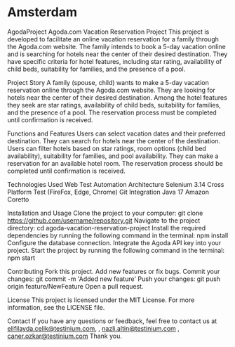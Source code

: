 # Amsterdam
AgodaProject
Agoda.com Vacation Reservation Project
This project is developed to facilitate an online vacation reservation for a family through the Agoda.com website. The family intends to book a 5-day vacation online and is searching for hotels near the center of their desired destination. They have specific criteria for hotel features, including star rating, availability of child beds, suitability for families, and the presence of a pool.

Project Story
A family (spouse, child) wants to make a 5-day vacation reservation online through the Agoda.com website. They are looking for hotels near the center of their desired destination. Among the hotel features they seek are star ratings, availability of child beds, suitability for families, and the presence of a pool. The reservation process must be completed until confirmation is received.

Functions and Features
Users can select vacation dates and their preferred destination.
They can search for hotels near the center of the destination.
Users can filter hotels based on star ratings, room options (child bed availability), suitability for families, and pool availability.
They can make a reservation for an available hotel room.
The reservation process should be completed until confirmation is received.

Technologies Used
Web Test Automation Architecture
Selenium 3.14
Cross Platform Test (FireFox, Edge, Chrome)
Git Integration
Java 17 Amazon Coretto

Installation and Usage
Clone the project to your computer: git clone https://github.com/username/repository.git
Navigate to the project directory: cd agoda-vacation-reservation-project
Install the required dependencies by running the following command in the terminal: npm install
Configure the database connection.
Integrate the Agoda API key into your project.
Start the project by running the following command in the terminal: npm start

Contributing
Fork this project.
Add new features or fix bugs.
Commit your changes: git commit -m 'Added new feature'
Push your changes: git push origin feature/NewFeature
Open a pull request.

License
This project is licensed under the MIT License. For more information, see the LICENSE file.

Contact
If you have any questions or feedback, feel free to contact us at elifilayda.celik@testinium.com, , nazli.altin@testinium.com , caner.ozkar@testinium.com
Thank you.


